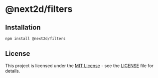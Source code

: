 @next2d/filters
=============

## Installation

```
npm install @next2d/filters
```

## License
This project is licensed under the [MIT License](https://opensource.org/licenses/MIT) - see the [LICENSE](LICENSE) file for details.
